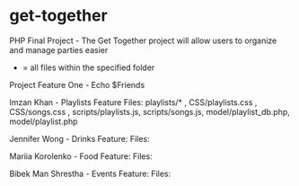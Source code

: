 # get-together
PHP Final Project - The Get Together project will allow users to organize and manage parties easier
* = all files within the specified folder

Project Feature One - Echo $Friends

Imzan Khan - Playlists Feature
Files: playlists/* , 
CSS/playlists.css , CSS/songs.css , 
scripts/playlists.js, scripts/songs.js, 
model/playlist_db.php, model/playlist.php

Jennifer Wong - Drinks Feature:
Files: 


Mariia Korolenko - Food Feature:
Files:

Bibek Man Shrestha - Events Feature:
Files:
